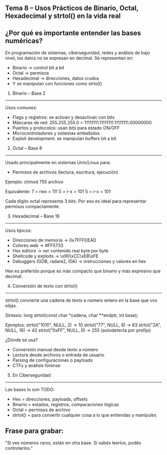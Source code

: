 
Tema 8 – Usos Prácticos de Binario, Octal, Hexadecimal y strtol() en la vida real
----------------------------------------------------------------------------------

¿Por qué es importante entender las bases numéricas?
----------------------------------------------------
En programación de sistemas, ciberseguridad, redes y análisis de bajo nivel, los datos no se expresan en decimal.
Se representan en:
- Binario → control bit a bit
- Octal → permisos
- Hexadecimal → direcciones, datos crudos
- Y se manipulan con funciones como strtol()

1. Binario – Base 2
-------------------
Usos comunes:
- Flags y registros: se activan y desactivan con bits
- Máscaras de red: 255.255.255.0 = 11111111.11111111.11111111.00000000
- Puertos y protocolos: usan bits para estado ON/OFF
- Microcontroladores y sistemas embebidos
- Exploit development: se manipulan buffers bit a bit

2. Octal – Base 8
-----------------
Usado principalmente en sistemas Unix/Linux para:
- Permisos de archivos (lectura, escritura, ejecución)

Ejemplo: chmod 755 archivo

Equivalente:
7 = rwx = 111
5 = r-x = 101
5 = r-x = 101

Cada dígito octal representa 3 bits.
Por eso es ideal para representar permisos compactamente.

3. Hexadecimal – Base 16
------------------------
Usos típicos:
- Direcciones de memoria → 0x7FFFDEAD
- Colores web → #FF5733
- Hex editors → ver contenido real byte por byte
- Shellcode y exploits → \x90\xCC\xEB\xFE
- Debuggers (GDB, radare2, IDA) → instrucciones y valores en hex

Hex es preferido porque es más compacto que binario y más expresivo que decimal.

4. Conversión de texto con strtol()
-----------------------------------
strtol() convierte una cadena de texto a número entero en la base que vos elijas.

Sintaxis:
long strtol(const char *cadena, char **endptr, int base);

Ejemplos:
strtol("1010", NULL, 2) → 10
strtol("77", NULL, 8) → 63
strtol("2A", NULL, 16) → 42
strtol("0xFF", NULL, 0) → 255 (autodetecta por prefijo)

¿Dónde se usa?
- Conversión manual desde texto a número
- Lectura desde archivos o entrada de usuario
- Parsing de configuraciones o payloads
- CTFs y análisis forense

5. En Ciberseguridad
--------------------
Las bases lo son TODO:
- Hex = direcciones, payloads, offsets
- Binario = estados, registros, comparaciones lógicas
- Octal = permisos de archivo
- strtol() = para convertir cualquier cosa a lo que entiendas y manipules

Frase para grabar:
------------------
"Si ves números raros, están en otra base. Si sabés leerlos, podés controlarlos."

